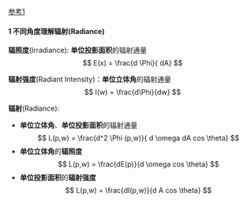 [参考1](https://zhuanlan.zhihu.com/p/139468429)

#### 1 不同角度理解辐射(Radiance)
**辐照度**(Irradiance): **单位投影面积**的辐射通量
$$
E(x) = \frac{d \Phi}{ dA}
$$

**辐射强度**(Radiant Intensity)：**单位立体角**的辐射通量
$$
I(w) = \frac{d\Phi}{dw}
$$

**辐射**(Radiance):
- **单位立体角**、**单位投影面积**的辐射通量
$$
L(p,w) = \frac{d^2 \Phi (p,w)}{ d \omega dA cos \theta}
$$
- **单位立体角**的**辐照度**
$$
L(p,w) = \frac{dE(p)}{d \omega cos \theta}
$$
- **单位投影面积**的**辐射强度**
$$
L(p,w) = \frac{dI(p,w)}{d A cos \theta}
$$
